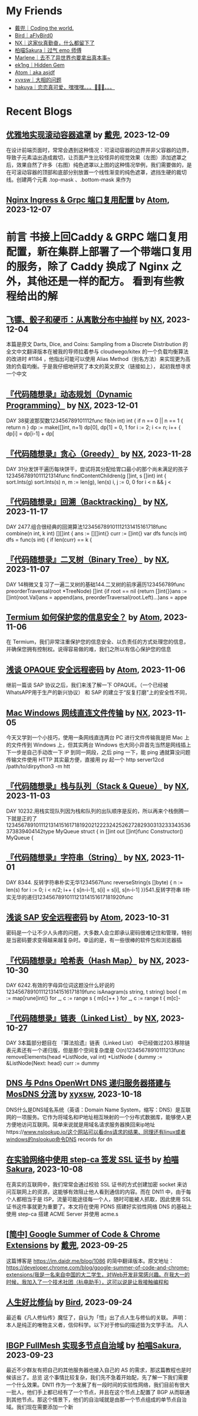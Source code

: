 # My Friends
- [戴兜｜Coding the world.](https://im.daidr.me)
- [Bird｜aFlyBird0](https://blog.aflybird.cn/)
- [NX｜这家伙真勤奋，什么都留下了](https://nickxu.me/)
- [柏喵Sakura｜过气 emo 师傅](https://baimeow.cn/)
- [Marlene｜去不了异世界也要拿出真本事~](https://blog.marlene.top/)
- [ek1ng｜Hidden Gem](https://ek1ng.com/)
- [Atom｜aka asjdf](https://www.homeboyc.cn/)
- [xyxsw｜大相的问题](https://xyxsw.ltd/)
- [hakuya｜恋恋真可爱，嘿嘿嘿。。。🤤🤤🤤。。。](https://www.hakuya.work)

# Recent Blogs
## [优雅地实现滚动容器遮罩](https://daidr.me/archives/code-1112.html)  by [戴兜](https://im.daidr.me), 2023-12-09

在设计前端页面时，常常会遇到这种情况：可滚动容器的边界并非父容器的边界，导致子元素溢出造成裁切，让页面产生比较怪异的视觉效果（左图）添加遮罩之后，效果自然了许多（右图）纯色遮罩以上图的这种情况举例，我们需要做的，是在可滚动容器的顶部和底部分别放置一个线性渐变的纯色遮罩，遮挡生硬的裁切线。创建两个元素 .top-mask 、.bottom-mask 来作为
## [Nginx Ingress & Grpc 端口复用配置](https://homeboyc.cn/blog/nginx-ingress-grpc-%E7%AB%AF%E5%8F%A3%E5%A4%8D%E7%94%A8%E9%85%8D%E7%BD%AE/)  by [Atom](https://www.homeboyc.cn/), 2023-12-07

# 前言 书接上回Caddy & GRPC 端口复用配置，新在集群上部署了一个带端口复用的服务，除了 Caddy 换成了 Nginx 之外，其他还是一样的配方。 看到有些教程给出的解
## [飞镖、骰子和硬币：从离散分布中抽样](https://nickxu.me/post/darts-dice-coins-chinese-version.html)  by [NX](https://nickxu.me/), 2023-12-04

本篇是原文 Darts, Dice, and Coins: Sampling from a Discrete Distribution 的全文中文翻译版本在被我的导师拉着参与 cloudwego/kitex 的一个负载均衡算法的改进时 #1184 ，他指出可能可以使用 Alias Method（别名方法）来实现更为高效的负载均衡。于是我仔细地研究了本文的英文原文（链接如上）， 起初我想寻求一个中文
## [『代码随想录』动态规划（Dynamic Programming）](https://nickxu.me/post/programmercarl-dynamic-programming.html)  by [NX](https://nickxu.me/), 2023-12-01

DAY 38斐波那契数123456789101112func fib(n int) int {    if n == 0 || n == 1 {        return n    }    dp := make([]int, n+1)    dp[0], dp[1] = 0, 1    for i := 2; i <= n; i++ {        dp[i] = dp[i-1] + dp[
## [『代码随想录』贪心（Greedy）](https://nickxu.me/post/programmercarl-greedy.html)  by [NX](https://nickxu.me/), 2023-11-28

DAY 31分发饼干遍历每块饼干，尝试将其分配给胃口最小的那个尚未满足的孩子1234567891011121314func findContentChildren(g []int, s []int) int {    sort.Ints(g)    sort.Ints(s)    n, m := len(g), len(s)    i, j := 0, 0    for i < n && j <
## [『代码随想录』回溯（Backtracking）](https://nickxu.me/post/programmercarl-backtracking.html)  by [NX](https://nickxu.me/), 2023-11-17

DAY 2477.组合很经典的回溯算法123456789101112131415161718func combine(n int, k int) [][]int {    ans := [][]int{}    curr := []int{}    var dfs func(s int)    dfs = func(s int) {        if len(curr) == k {
## [『代码随想录』二叉树（Binary Tree）](https://nickxu.me/post/programmercarl-binary-tree.html)  by [NX](https://nickxu.me/), 2023-11-07

DAY 14稍微又复习了一遍二叉树的基础144.二叉树的前序遍历123456789func preorderTraversal(root *TreeNode) []int {if root == nil {return []int{}}ans := []int{root.Val}ans = append(ans, preorderTraversal(root.Left)...)ans = appe
## [Termium 如何保护您的信息安全？](https://homeboyc.cn/blog/termium-%E5%A6%82%E4%BD%95%E4%BF%9D%E6%8A%A4%E6%82%A8%E7%9A%84%E4%BF%A1%E6%81%AF%E5%AE%89%E5%85%A8/)  by [Atom](https://www.homeboyc.cn/), 2023-11-06

在 Termium，我们非常注重保护您的信息安全、以负责任的方式处理您的信息，并确保您拥有控制权。说得容易做的难，我们之所以有信心保护您的信息
## [浅谈 OPAQUE 安全远程密码](https://homeboyc.cn/blog/%E6%B5%85%E8%B0%88-opaque-%E5%AE%89%E5%85%A8%E8%BF%9C%E7%A8%8B%E5%AF%86%E7%A0%81/)  by [Atom](https://www.homeboyc.cn/), 2023-11-06

继前一篇谈 SAP 协议之后，我们来浅了解一下 OPAQUE。（一个已经被WhatsAPP用于生产的新兴协议） 和 SAP 的建立于“反复打磨”上的安全性不同，
## [Mac Windows 网线直连文件传输](https://nickxu.me/post/mac-windows-file-copy-by-directly-LAN.html)  by [NX](https://nickxu.me/), 2023-11-05

今天又学到一个小技巧，使用一条网线直连两台 PC 进行文件传输我是把 Mac 上的文件传到 Windows 上，但其实两台 Windows 也大同小异首先当然是网线插上下一步是自己手动改一下 IP 到同一网段，之后 ping 一下，能 ping 通就算没问题传输文件使用 HTTP 其实最方便，直接用 py 起一个 http server12cd /path/to/dirpython3 -m htt
## [『代码随想录』栈与队列（Stack & Queue）](https://nickxu.me/post/programmercarl-stack-and-queue.html)  by [NX](https://nickxu.me/), 2023-11-03

DAY 10232.用栈实现队列因为栈和队列的出队顺序是反的，所以再来个栈倒腾一下就是正的了123456789101112131415161718192021222324252627282930313233343536373839404142type MyQueue struct {    in  []int    out []int}func Constructor() MyQueue {
## [『代码随想录』字符串（String）](https://nickxu.me/post/programmercarl-string.html)  by [NX](https://nickxu.me/), 2023-11-01

DAY 8344. 反转字符串朴实无华1234567func reverseString(s []byte) {    n := len(s)    for i := 0; i < n/2; i++ {        s[n-i-1], s[i] = s[i], s[n-i-1]    }}541.反转字符串 II朴实无华的递归1234567891011121314151617181920func
## [浅谈 SAP 安全远程密码](https://homeboyc.cn/blog/%E6%B5%85%E8%B0%88-sap-%E5%AE%89%E5%85%A8%E8%BF%9C%E7%A8%8B%E5%AF%86%E7%A0%81/)  by [Atom](https://www.homeboyc.cn/), 2023-10-31

密码是一个让不少人头疼的问题，大多数人会立即承认密码很难记住和管理，特别是当密码要求变得越来越复杂时。幸运的是，有一些很棒的软件包和浏览器插
## [『代码随想录』哈希表（Hash Map）](https://nickxu.me/post/programmercarl-hash-map.html)  by [NX](https://nickxu.me/), 2023-10-30

DAY 6242.有效的字母异位词这题没什么好说的12345678910111213141516171819func isAnagram(s string, t string) bool {    m := map[rune]int{}    for _, c := range s {        m[c]++    }    for _, c := range t {        m[c]-
## [『代码随想录』链表（Linked List）](https://nickxu.me/post/programmercarl-linked-list.html)  by [NX](https://nickxu.me/), 2023-10-27

DAY 3本篇部分题目在 『算法拾遗』链表（Linked List） 中已经做过203.移除链表元素还有一个递归版，但是那个空间复杂度是 O(n)12345678910111213func removeElements(head *ListNode, val int) *ListNode {    dummy := &ListNode{Next: head}    curr := dummy
## [DNS 与 Pdns OpenWrt DNS 递归服务器搭建与 MosDNS 分流](https://xyxsw.ltd/2023/10/18/DNS%20%E4%B8%8E%20Pdns%20OpenWrt%20DNS%20%E9%80%92%E5%BD%92%E6%9C%8D%E5%8A%A1%E5%99%A8%E6%90%AD%E5%BB%BA%E4%B8%8E%20MosDNS%20%E5%88%86%E6%B5%81/)  by [xyxsw](https://xyxsw.ltd/), 2023-10-18

DNS什么是DNS域名系统（英语：Domain Name System，缩写：DNS）是互联网的一项服务。它作为将域名和IP地址相互映射的一个分布式数据库，能够使人更方便地访问互联网。简单来说就是用域名请求服务器换回来ip地址https://www.nslookup.io/这个网站可以看dns请求的结果、同理还有linux或者windows的nslookup命令DNS records for dn
## [在实验网络中使用 step-ca 签发 SSL 证书](https://baimeow.cn/posts/dn11/acme/)  by [柏喵Sakura](https://baimeow.cn/), 2023-10-08

在真实的互联网中，我们常常会通过校验 SSL 证书的方式创建加密 socket 来访问互联网上的资源，这能够有效阻止他人看到通信的内容。而在 DN11 中，由于每个人都相当于是 ISP，流量可能途径每一个人，随时可能被人抓取，因此使用 SSL 证书这件事就更为重要了。本文将在使用 PDNS 搭建好实验性网络 DNS 的基础上使用 step-ca 搭建 ACME Server 并使用 acme.s
## [[简中] Google Summer of Code & Chrome Extensions](https://daidr.me/archives/code-1097.html)  by [戴兜](https://im.daidr.me), 2023-09-25

这篇博客是 https://im.daidr.me/blog/1086 的简中翻译版本。原文地址：https://developer.chrome.com/blog/google-summer-of-code-and-chrome-extensions/我是一名来自中国的大二学生，对Web开发非常感兴趣。在我大一的时候，我加入了一个技术社团（杭电助手），这可以说是让我接触编程和
## [人生好比修仙](https://blog.aflybird.cn/2023/09/life-is-cultivating-immortality/)  by [Bird](https://blog.aflybird.cn/), 2023-09-24

最近看《凡人修仙传》魔怔了，自认为「悟」出了点人生与修仙的关联。 声明：本人是纯正的唯物主义者，信仰科学。以下对于修仙的描述皆为文学手法。 凡人
## [IBGP FullMesh 实现多节点自治域](https://baimeow.cn/posts/dn11/configureibgp/)  by [柏喵Sakura](https://baimeow.cn/), 2023-09-23

最近不少群友有把自己的其他服务器也接入自己的 AS 的需求，那这篇教程也是时候该出了。总览 这个事情比较复杂，我们先不急着开始配，先了解一下我们需要一个什么效果。DN11 作为一个发展了有一段时间的实验性网络，我们目前有很大一批人，他们手上都已经有了一个节点，并且在这个节点上配置了 BGP 从而联通到其他节点。那这个情景下，他们的自治域就是由那一个节点组成的单节点自治域。我们现在需要添加一个新

